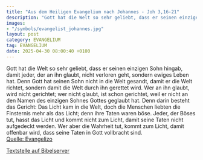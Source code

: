 ```yaml
---
title: "Aus dem Heiligen Evangelium nach Johannes - Joh 3,16-21"
description: "Gott hat die Welt so sehr geliebt, dass er seinen einzigen Sohn hingab, damit jeder, der an ihn glaubt, nicht verloren geht, sondern ewiges Leben hat. Denn Gott hat seinen Sohn nicht in die Welt gesandt, damit er die Welt richtet, sondern damit die Welt durch ihn gerettet wird. W...."
images:
- "/symbols/evangelist_johannes.jpg"
layout: post
category: EVANGELIUM
tag: EVANGELIUM
date: 2025-04-30 08:00:40 +0100
---
```

Gott hat die Welt so sehr geliebt, dass er seinen einzigen Sohn hingab, damit jeder, der an ihn glaubt, nicht verloren geht, sondern ewiges Leben hat.
Denn Gott hat seinen Sohn nicht in die Welt gesandt, damit er die Welt richtet, sondern damit die Welt durch ihn gerettet wird.
Wer an ihn glaubt, wird nicht gerichtet; wer nicht glaubt, ist schon gerichtet, weil er nicht an den Namen des einzigen Sohnes Gottes geglaubt hat.<!--more-->
Denn darin besteht das Gericht: Das Licht kam in die Welt, doch die Menschen liebten die Finsternis mehr als das Licht; denn ihre Taten waren böse.
Jeder, der Böses tut, hasst das Licht und kommt nicht zum Licht, damit seine Taten nicht aufgedeckt werden.
Wer aber die Wahrheit tut, kommt zum Licht, damit offenbar wird, dass seine Taten in Gott vollbracht sind.<br>
[Quelle: Evangelizo](https://evangeliumtagfuertag.org/DE/gospel)

[Textstelle auf Bibelserver](https://www.bibleserver.com/EU/Johannes3,16-21)
